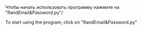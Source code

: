 Чтобы начать использовать программу нажмите на "RandEmail&Password.py"/


To start using the program, click on "RandEmail&Password.py"
